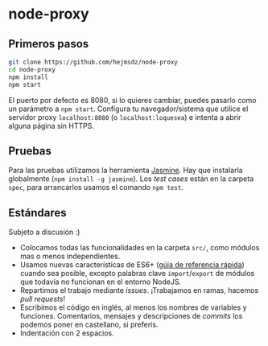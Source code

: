 # node-proxy

## Primeros pasos

```bash
git clone https://github.com/hejmsdz/node-proxy
cd node-proxy
npm install
npm start
```

El puerto por defecto es 8080, si lo quieres cambiar, puedes pasarlo como un parámetro a `npm start`.
Configura tu navegador/sistema que utilice el servidor proxy `localhost:8080` (o `localhost:loquesea`)
e intenta a abrir alguna página sin HTTPS.

## Pruebas

Para las pruebas utilizamos la herramienta [Jasmine](https://jasmine.github.io/2.1/introduction.html).
Hay que instalarla globalmente (`npm install -g jasmine`).
Los *test cases* están en la carpeta `spec`, para arrancarlos usamos el comando `npm test`.

## Estándares

Subjeto a discusión :)

* Colocamos todas las funcionalidades en la carpeta `src/`, como módulos mas o menos independientes.
* Usamos nuevas características de ES6+ ([gúia de referencia rápida](https://devhints.io/es6)) cuando sea posible, excepto palabras clave `import`/`export` de módulos que todavía no funcionan en el entorno NodeJS.
* Repartimos el trabajo mediante *issues*. ¡Trabajamos en ramas, hacemos *pull requests*!
* Escribimos el código en inglés, al menos los nombres de variables y funciones. Comentarios, mensajes y descripciones de *commits* los podemos poner en castellano, si preferís.
* Indentación con 2 espacios.
